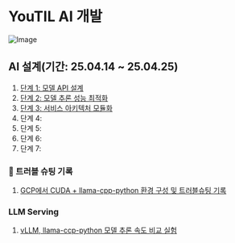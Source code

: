 # YouTIL AI 개발

![Image](https://github.com/user-attachments/assets/7b00b0b4-2589-4cd6-b33c-ef640fa89a02)

## AI 설계(기간: 25.04.14 ~ 25.04.25)
1. [단계 1: 모델 API 설계](http://github.com/moosunny/YouTil_AI/blob/main/AI%20%EC%84%A4%EA%B3%84/1%EB%8B%A8%EA%B3%84:%20%EB%AA%A8%EB%8D%B8%20API%20%EC%84%A4%EA%B3%84.md)
2. [단계 2: 모델 추론 성능 최적화](https://github.com/moosunny/YouTil_AI/blob/main/AI%20%EC%84%A4%EA%B3%84/2%EB%8B%A8%EA%B3%84%3A%20%EB%AA%A8%EB%8D%B8%20%EC%B6%94%EB%A1%A0%20%EC%84%B1%EB%8A%A5%20%EC%B5%9C%EC%A0%81%ED%99%94.md)
3. [단계 3: 서비스 아키텍처 모듈화](https://github.com/moosunny/YouTil_AI/blob/main/AI%20%EC%84%A4%EA%B3%84/%EB%8B%A8%EA%B3%843%3A%20%EC%84%9C%EB%B9%84%EC%8A%A4%20%EC%95%84%ED%82%A4%ED%85%8D%EC%B2%98%20%EB%AA%A8%EB%93%88%ED%99%94.md)
4. 단계 4: 
5. 단계 5: 
6. 단계 6: 
7. 단계 7: 


### 🚨 트러블 슈팅 기록
1. [GCP에서 CUDA + llama-cpp-python 환경 구성 및 트러블슈팅 기록](https://github.com/moosunny/YouTil_AI/blob/main/TIL/GCP%EC%97%90%EC%84%9C%20CUDA%20%2B%20llama-cpp-python%20%ED%99%98%EA%B2%BD%20%EA%B5%AC%EC%84%B1%20%EB%B0%8F%20%ED%8A%B8%EB%9F%AC%EB%B8%94%EC%8A%88%ED%8C%85%20%EA%B8%B0%EB%A1%9D.md)

### LLM Serving
1. [vLLM, llama-ccp-python 모델 추론 속도 비교 실험](https://github.com/moosunny/YouTil_AI/blob/main/TIL/vLLM%2C%20llama-cpp-python%20%EB%AA%A8%EB%8D%B8%20%EC%B6%94%EB%A1%A0%20%EC%86%8D%EB%8F%84%20%EB%B9%84%EA%B5%90%20%EC%8B%A4%ED%97%98.md)
